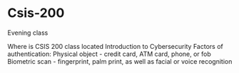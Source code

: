 # Csis-200
Evening class





Where is CSIS 200 class located 
Introduction to Cybersecurity 
Factors of authentication:
Physical object - credit card, ATM card, phone, or fob
Biometric scan - fingerprint, palm print, as well as facial or voice recognition

